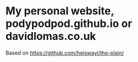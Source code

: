 # My personal website, podypodpod.github.io or davidlomas.co.uk

Based on https://github.com/heiswayi/the-plain/
